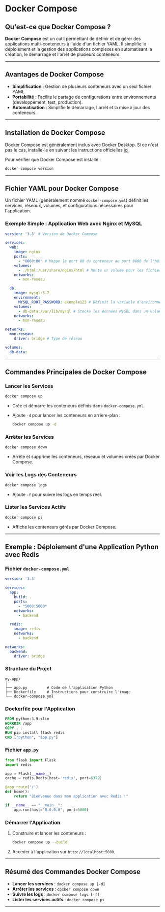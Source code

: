 # Docker Compose

## Qu'est-ce que Docker Compose ?

**Docker Compose** est un outil permettant de définir et de gérer des applications multi-conteneurs à l'aide d'un fichier YAML. Il simplifie le déploiement et la gestion des applications complexes en automatisant la création, le démarrage et l'arrêt de plusieurs conteneurs.

---

## Avantages de Docker Compose

- **Simplification** : Gestion de plusieurs conteneurs avec un seul fichier YAML.
- **Portabilité** : Facilite le partage de configurations entre environnements (développement, test, production).
- **Automatisation** : Simplifie le démarrage, l'arrêt et la mise à jour des conteneurs.

---

## Installation de Docker Compose

Docker Compose est généralement inclus avec Docker Desktop. Si ce n'est pas le cas, installe-le en suivant les instructions officielles [ici](https://docs.docker.com/compose/install/).

Pour vérifier que Docker Compose est installé :

```bash
docker compose version
```

---

## Fichier YAML pour Docker Compose

Un fichier YAML (généralement nommé `docker-compose.yml`) définit les services, réseaux, volumes, et configurations nécessaires pour l'application.

### Exemple Simple : Application Web avec Nginx et MySQL

```yaml
version: '3.8' # Version de Docker Compose

services:
  web:
    image: nginx
    ports:
      - "8080:80" # Mappe le port 80 du conteneur au port 8080 de l'hôte
    volumes:
      - ./html:/usr/share/nginx/html # Monte un volume pour les fichiers HTML
    networks:
      - mon-reseau

  db:
    image: mysql:5.7
    environment:
      MYSQL_ROOT_PASSWORD: exemple123 # Définit la variable d'environnement pour MySQL
    volumes:
      - db-data:/var/lib/mysql # Stocke les données MySQL dans un volume
    networks:
      - mon-reseau

networks:
  mon-reseau:
    driver: bridge # Type de réseau

volumes:
  db-data:
```

---

## Commandes Principales de Docker Compose

### Lancer les Services

```bash
docker compose up
```

- Crée et démarre les conteneurs définis dans `docker-compose.yml`.
- Ajoute `-d` pour lancer les conteneurs en arrière-plan :

  ```bash
  docker compose up -d
  ```

### Arrêter les Services

```bash
docker compose down
```

- Arrête et supprime les conteneurs, réseaux et volumes créés par Docker Compose.

### Voir les Logs des Conteneurs

```bash
docker compose logs
```

- Ajoute `-f` pour suivre les logs en temps réel.

### Lister les Services Actifs

```bash
docker compose ps
```

- Affiche les conteneurs gérés par Docker Compose.

---

## Exemple : Déploiement d'une Application Python avec Redis

### Fichier `docker-compose.yml`

```yaml
version: '3.8'

services:
  app:
    build: .
    ports:
      - "5000:5000"
    networks:
      - backend

  redis:
    image: redis
    networks:
      - backend

networks:
  backend:
    driver: bridge
```

### Structure du Projet

```
my-app/
│
├── app.py         # Code de l'application Python
├── Dockerfile     # Instructions pour construire l'image
└── docker-compose.yml
```

### Dockerfile pour l'Application

```dockerfile
FROM python:3.9-slim
WORKDIR /app
COPY . .
RUN pip install flask redis
CMD ["python", "app.py"]
```

### Fichier `app.py`

```python
from flask import Flask
import redis

app = Flask(__name__)
cache = redis.Redis(host='redis', port=6379)

@app.route('/')
def home():
    return "Bienvenue dans mon application avec Redis !"

if __name__ == "__main__":
    app.run(host="0.0.0.0", port=5000)
```

### Démarrer l'Application

1. Construire et lancer les conteneurs :

   ```bash
   docker compose up --build
   ```

2. Accéder à l'application sur `http://localhost:5000`.

---

## Résumé des Commandes Docker Compose

- **Lancer les services** : `docker compose up [-d]`
- **Arrêter les services** : `docker compose down`
- **Suivre les logs** : `docker compose logs [-f]`
- **Lister les services actifs** : `docker compose ps`

---

